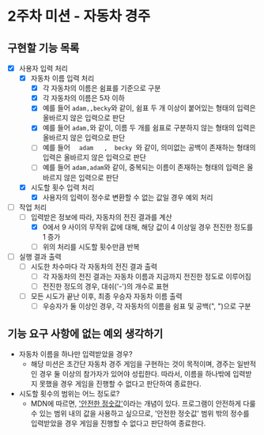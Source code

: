 # 2주차 미션 - 자동차 경주

## 구현할 기능 목록

- [x] 사용자 입력 처리
  - [x] 자동차 이름 입력 처리
    - [x] 각 자동차의 이름은 쉼표를 기준으로 구분
    - [x] 각 자동차의 이름은 5자 이하
    - [x] 예를 들어 `adam,,becky`와 같이, 쉼표 두 개 이상이 붙어있는 형태의 입력은 올바르지 않은 입력으로 판단
    - [x] 예를 들어 `adam,`와 같이, 이름 두 개를 쉼표로 구분하지 않는 형태의 입력은 올바르지 않은 입력으로 판단
    - [ ] 예를 들어 `   adam   ,  becky  `와 같이, 의미없는 공백이 존재하는 형태의 입력은 올바르지 않은 입력으로 판단
    - [ ] 예를 들어 `adam,adam`와 같이, 중복되는 이름이 존재하는 형태의 입력은 올바르지 않은 입력으로 판단
  - [x] 시도할 횟수 입력 처리
    - [x] 사용자의 입력이 정수로 변환할 수 없는 값일 경우 예외 처리
- [ ] 작업 처리
  - [ ] 입력받은 정보에 따라, 자동차의 전진 결과를 계산
    - [x] 0에서 9 사이의 무작위 값에 대해, 해당 값이 4 이상일 경우 전진한 정도를 1 증가
    - [ ] 위의 처리를 시도할 횟수만큼 반복
- [ ] 실행 결과 출력
  - [ ] 시도한 차수마다 각 자동차의 전진 결과 출력
    - [ ] 각 자동차의 전진 결과는 자동차 이름과 지금까지 전진한 정도로 이루어짐
    - [ ] 전진한 정도의 경우, 대쉬('-')의 개수로 표현
  - [ ] 모든 시도가 끝난 이후, 최종 우승자 자동차 이름 출력
    - [ ] 우승자가 둘 이상인 경우, 각 자동차의 이름을 쉼표 및 공백(", ")으로 구분

## 기능 요구 사항에 없는 예외 생각하기

- 자동차 이름을 하나만 입력받았을 경우?
  - 해당 미션은 초간단 자동차 경주 게임을 구현하는 것이 목적이며, 경주는 일반적인 경우 둘 이상의 참가자가 있어야 성립한다. 따라서, 이름을 하나밖에 입력받지 못했을 경우 게임을 진행할 수 없다고 판단하여 종료한다.
- 시도할 횟수의 범위는 어느 정도로?
  - MDN에 따르면, ['안전한 정숫값'](https://developer.mozilla.org/ko/docs/Web/JavaScript/Reference/Global_Objects/Number/isSafeInteger)이라는 개념이 있다. 프로그램이 안전하게 다룰 수 있는 범위 내의 값을 사용하고 싶으므로, '안전한 정숫값' 범위 밖의 정수를 입력받았을 경우 게임을 진행할 수 없다고 판단하여 종료한다.
